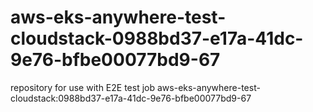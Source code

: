 # aws-eks-anywhere-test-cloudstack-0988bd37-e17a-41dc-9e76-bfbe00077bd9-67
repository for use with E2E test job aws-eks-anywhere-test-cloudstack:0988bd37-e17a-41dc-9e76-bfbe00077bd9-67
